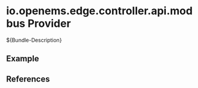 # io.openems.edge.controller.api.modbus Provider

${Bundle-Description}

## Example

## References

